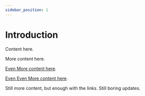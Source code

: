 ```yaml
---
sidebar_position: 1
---
```


# Introduction

Content here.

More content here.

[Even More content here](https://dtlab-labcn.org).

[Even Even More content here](https://dtlab-labcn.org).

Still more content, but enough with the links.
Still boring updates.
